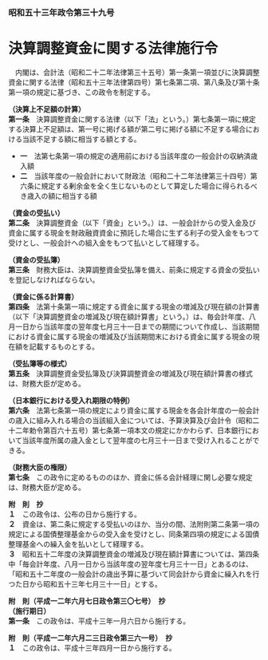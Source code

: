 ### 昭和五十三年政令第三十九号  
# 決算調整資金に関する法律施行令  
　内閣は、会計法（昭和二十二年法律第三十五号）第一条第一項並びに決算調整資金に関する法律（昭和五十三年法律第四号）第七条第二項、第八条及び第十条第一項の規定に基づき、この政令を制定する。  
  
**（決算上不足額の計算）**  
**第一条**　決算調整資金に関する法律（以下「法」という。）第七条第一項に規定する決算上不足額は、第一号に掲げる額が第二号に掲げる額に不足する場合における当該不足する額に相当する額とする。  
* **一**　法第七条第一項の規定の適用前における当該年度の一般会計の収納済歳入額  
* **二**　当該年度の一般会計において財政法（昭和二十二年法律第三十四号）第六条に規定する剰余金を全く生じないものとして算定した場合に得られるべき歳入の額に相当する額  
  
**（資金の受払い）**  
**第二条**　決算調整資金（以下「資金」という。）は、一般会計からの受入金及び資金に属する現金を財政融資資金に預託した場合に生ずる利子の受入金をもつて受けとし、一般会計への組入金をもつて払いとして経理する。  
  
**（資金の受払簿）**  
**第三条**　財務大臣は、決算調整資金受払簿を備え、前条に規定する資金の受払いを登記しなければならない。  
  
**（資金に係る計算書）**  
**第四条**　法第十条第一項に規定する資金に属する現金の増減及び現在額の計算書（以下「決算調整資金の増減及び現在額計算書」という。）は、毎会計年度、八月一日から当該年度の翌年度七月三十一日までの期間について作成し、当該期間における資金に属する現金の増減及び当該期間末における資金に属する現金の現在額を記載するものとする。  
  
**（受払簿等の様式）**  
**第五条**　決算調整資金受払簿及び決算調整資金の増減及び現在額計算書の様式は、財務大臣が定める。  
  
**（日本銀行における受入れ期限の特例）**  
**第六条**　法第七条第一項の規定により資金に属する現金を各会計年度の一般会計の歳入に組み入れる場合の当該組入金については、予算決算及び会計令（昭和二十二年勅令第百六十五号）第七条第一項本文の規定にかかわらず、日本銀行において当該年度所属の歳入金として翌年度の七月三十一日まで受け入れることができる。  
  
**（財務大臣の権限）**  
**第七条**　この政令に定めるもののほか、資金に係る会計経理に関し必要な規定は、財務大臣が定める。  
  
**附　則　抄**  
**１**　この政令は、公布の日から施行する。  
**２**　資金は、第二条に規定する受払いのほか、当分の間、法附則第二条第一項の規定による国債整理基金からの受入金を受けとし、同条第四項の規定による国債整理基金への繰入金を払いとして経理する。  
**３**　昭和五十二年度の決算調整資金の増減及び現在額計算書については、第四条中「毎会計年度、八月一日から当該年度の翌年度七月三十一日」とあるのは、「昭和五十二年度の一般会計の歳出予算に基づいて同会計から資金に繰入れを行つた日から昭和五十三年七月三十一日」とする。  
  
**附　則（平成一二年六月七日政令第三〇七号）　抄**  
**（施行期日）**  
**第一条**　この政令は、平成十三年一月六日から施行する。  
  
**附　則（平成一二年六月二三日政令第三六一号）　抄**  
**１**　この政令は、平成十三年四月一日から施行する。  
  
